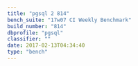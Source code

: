 ```yaml
---
title: "pgsql 2 814"
bench_suite: "17w07 CI Weekly Benchmark"
build_number: "814"
dbprofile: "pgsql"
classifier: ""
date: 2017-02-13T04:34:40
type: "bench"
---
```

